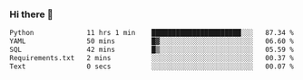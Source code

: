 ### Hi there 👋

<!--START_SECTION:waka-->

```txt
Python             11 hrs 1 min    ██████████████████████░░░   87.34 %
YAML               50 mins         █▓░░░░░░░░░░░░░░░░░░░░░░░   06.60 %
SQL                42 mins         █▒░░░░░░░░░░░░░░░░░░░░░░░   05.59 %
Requirements.txt   2 mins          ░░░░░░░░░░░░░░░░░░░░░░░░░   00.37 %
Text               0 secs          ░░░░░░░░░░░░░░░░░░░░░░░░░   00.07 %
```

<!--END_SECTION:waka-->

<!--
**Jonas-VanHaeken/Jonas-VanHaeken** is a ✨ _special_ ✨ repository because its `README.md` (this file) appears on your GitHub profile.

Here are some ideas to get you started:

- 🔭 I’m currently working on ...
- 🌱 I’m currently learning ...
- 👯 I’m looking to collaborate on ...
- 🤔 I’m looking for help with ...
- 💬 Ask me about ...
- 📫 How to reach me: ...
- 😄 Pronouns: ...
- ⚡ Fun fact: ...
-->
